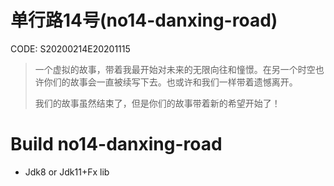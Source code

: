 # 单行路14号(no14-danxing-road)

CODE: S20200214E20201115

> 一个虚拟的故事，带着我最开始对未来的无限向往和憧憬。在另一个时空也许你们的故事会一直被续写下去。也或许和我们一样带着遗憾离开。
>
> 我们的故事虽然结束了，但是你们的故事带着新的希望开始了！

# Build no14-danxing-road

- Jdk8 or Jdk11+Fx lib